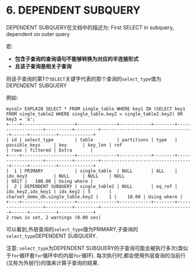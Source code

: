 # 6. DEPENDENT SUBQUERY

DEPENDENT SUBQUERY在文档中的描述为: First SELECT in subquery, dependent on outer query

若:

- **包含子查询的查询语句不能够转换为对应的半连接形式**
- **且该子查询是相关子查询**

则该子查询的第1个`SELECT`关键字代表的那个查询的`select_type`值为DEPENDENT SUBQUERY

例如:

```
mysql> EXPLAIN SELECT * FROM single_table WHERE key1 IN (SELECT key1 FROM single_table2 WHERE single_table.key2 = single_table2.key2) OR key3 = 'a';
+----+--------------------+---------------+------------+--------+-------------------+----------+---------+-----------------------------------+------+----------+-------------+
| id | select_type        | table         | partitions | type   | possible_keys     | key      | key_len | ref                               | rows | filtered | Extra       |
+----+--------------------+---------------+------------+--------+-------------------+----------+---------+-----------------------------------+------+----------+-------------+
|  1 | PRIMARY            | single_table  | NULL       | ALL    | idx_key3          | NULL     | NULL    | NULL                              | 9817 |   100.00 | Using where |
|  2 | DEPENDENT SUBQUERY | single_table2 | NULL       | eq_ref | idx_key2,idx_key1 | idx_key2 | 5       | charset_demo_db.single_table.key2 |    1 |    10.00 | Using where |
+----+--------------------+---------------+------------+--------+-------------------+----------+---------+-----------------------------------+------+----------+-------------+
2 rows in set, 2 warnings (0.00 sec)
```

可以看到,外层查询的`select_type`值为PRIMARY,子查询的`select_type`DEPENDENT SUBQUERY.

注意: `select_type`为DEPENDENT SUBQUERY的子查询可能会被执行多次(类似于`for`循环套`for`循环中的内层`for`循环).
每次执行时,都会使用外层查询的当前行(又称为外层行)的值来计算子查询的结果.
